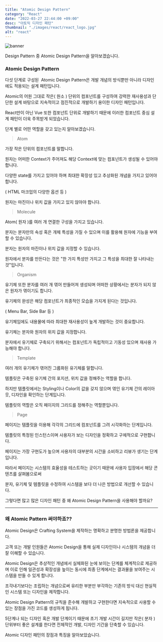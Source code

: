 ```yaml
---
title: "Atomic Design Pattern"
category: "React"
date: "2022-03-27 22:44:00 +09:00"
desc: "아토믹 디자인 패턴"
thumbnail: "./images/react/react_logo.jpg"
alt: "react"
---
```


![banner](https://user-images.githubusercontent.com/85836879/172308015-214ae4d2-fe50-4a37-a8a1-94536540d5f1.png)

Design Pattern 중 Atomic Design Pattern을 알아보겠습니다.

### Atomic Design Pattern

다섯 단계로 구성된  Atomic Design Pattern은 개발 개념의 방식뿐만 아니라 디자인에도 적용되는 설계 패턴입니다.

Atomic의 어원 그대로 작은( 원소 ) 단위의 컴포넌트를 구성하여 강력한 재사용성과 단단한 설계 바탕으로 지속적이고 점진적으로 개발하기 용이한 디자인 패턴입니다.

React만이 아닌 Vue 또한 컴포넌트 단위로 개발하기 때문에 이러한 컴포넌트 중심 설계 패턴이 더욱 주목받게 되었습니다.

단계 별로 어떤 역할을 갖고 있는지 알아보겠습니다.


> Atom  

가장 작은 단위의 컴포넌트를 말합니다.

원자는 어떠한 Context가 주어져도 해당 Context에 맞는 컴포넌트가 생성될 수 있어야 합니다.

다양한 state를 가지고 있어야 하며 최대한 확장성 있고 추상화된 개념을 가지고 있어야 합니다.

( HTML 마크업의 다양한 옵션 등 )

원자는 마진이나 위치 값을 가지고 있지 않아야 합니다.

> Molecule

Atom( 원자 )를 여러 개 연결한 구성을 가지고 있습니다.

분자는 분자만의 속성 혹은 개체 특성을 가질 수 있으며 이를 활용해 원자에 기능을 부여할 수 있습니다.

분자는 원자의 마진이나 위치 값을 지정할 수 있습니다.

원자에서 분자를 만든다는 것은 "한 가지 특성만 가지고 그 특성을 최대한 잘 나타내는 것"입니다.

> Organism  

유기체 또한 분자를 여러 개 엮어 만들어져 생성되며 어떠한 상황에서는 분자가 되지 않은 원자가 엮이기도 합니다.

유기체의 완성은 해당 컴포넌트가 최종적인 모습을 가지게 된다는 것입니다.

( Menu Bar, Side Bar 등 )

유기체임에도 내용물에 따라 최대한 재사용성이 높게 개발하는 것이 중요합니다.

유기체는 분자와 원자의 위치 값을 지정합니다.

분자에서 유기체로 구축되기 위해서는 컴포넌트가 독립적이고 기동성 있으며 재사용 가능해야 합니다.

> Template   

여러 개의 유기체가 엮어진 그룹화된 유기체를 말합니다.

템플릿은 구축된 유기체 간의 포지션, 위치 값을 정해주는 역할을 합니다.

하지만 템플릿에서는 Styling이나 Color의 값을 갖지 않으며 엮인 유기체 간의 레이아웃, 디자인을 확인하는 단계입니다.

템플릿의 역할은 오직 페이지의 그리드를 정해주는 역할뿐입니다.

> Page  

페이지는 템플릿을 이용해 각각의 그리드에 컴포넌트를 그려 시각화하는 단계입니다.

템플릿의 특정된 인스턴스이며 사용자가 보는 디자인을 정확하고 구체적으로 구현합니다.

페이지는 가장 구현도가 높으며 사용자의 대부분의 시간을 소비하고 리뷰가 생기는 단계입니다.

따라서 페이지는 시스템의 효율성을 테스트하는 곳이기 때문에 사용자 입장에서 해당 콘텐츠를 살펴봄으로써

분자, 유기체 및 템플릿을 수정하여 시스템을 보다 더 나은 방법으로 개선할 수 있습니다.

그렇다면 많고 많은 디자인 패턴 중 왜 Atomic Design Pattern을 사용해야 할까요?

---

### 왜 Atomic Pattern 써야하죠??

Atomic Design은 Crafting System을 제작하는 명확하고 분명한 방법론을 제공합니다.

고객 또는 개발 인원들은 Atomic Design을 통해 실제 디자인이나 시스템의 개념을 더 잘 이해할 수 있습니다.

Atomic Design은 추상적인 개념에서 실체화된 눈에 보이는 단계를 체계적으로 제공하며 이로 인해 일관성과 확장성을 높이는 동시에 최종 단계에서는 결과물을 보여주는 시스템을 만들 수 있게 합니다.

조각내기보다는 조립하는 개념으로써 유리한 부분만 부각하는 기존의 방식 대신 현실적인 시스템 또는 디자인을 제작합니다.

Atomic Design Pattern의 규칙을 준수해 개발하고 구현한다면 지속적으로 사용할 수 있는 장점을 가진 코드를 생성하게 됩니다.

5단계나 되는 디자인 혹은 개발 단계이기 때문에 초기 개발 시간이 길지만 작은( 분자 ) 단위부터 좋은 설계를 한다면 전체적인 개발, 디자인 기간을 단축할 수 있습니다.

Atomic 디자인 패턴의 장점과 특징을 알아보았습니다.
